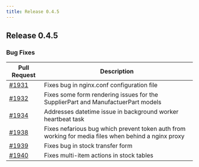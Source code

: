 ```yaml
---
title: Release 0.4.5
---
```


## Release 0.4.5

### Bug Fixes

| Pull Request | Description |
| --- | --- |
| [#1931](https://github.com/inventree/InvenTree/pull/1931) | Fixes bug in nginx.conf configuration file |
| [#1932](https://github.com/inventree/InvenTree/pull/1932) | Fixes some form rendering issues for the SupplierPart and ManufactuerPart models |
| [#1934](https://github.com/inventree/InvenTree/pull/1934) | Addresses datetime issue in background worker heartbeat task |
| [#1938](https://github.com/inventree/InvenTree/pull/1938) | Fixes nefarious bug which prevent token auth from working for media files when behind a nginx proxy |
| [#1939](https://github.com/inventree/InvenTree/pull/1939) | Fixes bug in stock transfer form |
| [#1940](https://github.com/inventree/InvenTree/pull/1940) | Fixes multi-item actions in stock tables |
